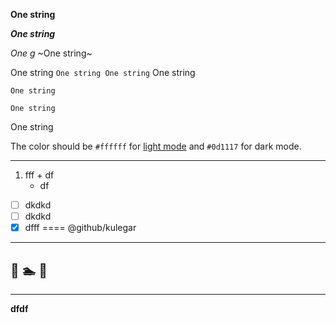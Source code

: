 <!-- ### dfdf -->


**One string**

*__One string__*

*One g*
~One string~

One string `One string One string` One string


```
One string

One string
```
One string

The color should be `#ffffff` for [light mode](млюю) and `#0d1117` for dark mode.
*******************
1. fff
       + df
     * df
- [ ] dkdkd
- [ ] dkdkd
- [x] dfff
====
@github/kulegar
***
🌴
🏊
👩
---
<hr>
<p><b>dfdf</b></p>
